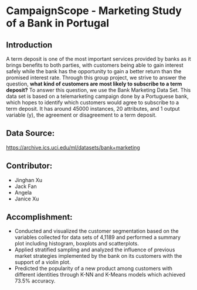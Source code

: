 # CampaignScope - Marketing Study of a Bank in Portugal

## Introduction
A term deposit is one of the most important services provided by banks as it brings benefits to both parties, with customers being able to gain interest safely while the bank has the opportunity to gain a better return than the promised interest rate. Through this group project, we strive to answer the question, **what kind of customers are most likely to subscribe to a term deposit?** To answer this question, we use the Bank Marketing Data Set. This data set is based on a telemarketing campaign done by a Portuguese bank, which hopes to identify which customers would agree to subscribe to a term deposit. It has around 45000 instances, 20 attributes, and 1 output variable (y), the agreement or disagreement to a term deposit.

## Data Source:
https://archive.ics.uci.edu/ml/datasets/bank+marketing

## Contributor: 
- Jinghan Xu
- Jack Fan
- Angela 
- Janice Xu

## Accomplishment:
- Conducted and visualized the customer segmentation based on the variables collected for data sets of 4,1189 and performed a summary plot including histogram, boxplots and scatterplots. 
- Applied stratified sampling and analyzed the influence of previous market strategies implemented by the bank on its customers with the support of a violin plot. 
- Predicted the popularity of a new product among customers with different identities through K-NN and K-Means models which achieved 73.5% accuracy.
